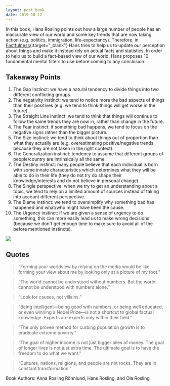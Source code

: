 ```yaml
---
layout: post_book
date: 2019-10-12
---
```


In this book, Hans Rosling points out how a large number of people has an inaccurate view of our world and some key trends that are now taking action (e.g. politics, immigration, life-expectancy). Therefore, in [Factfulness](https://amzn.to/3obO2Di){:target="_blank"} Hans tries to help us to update our perception about things and make it instead rely on actual facts and statistics. In order to help us to build a fact-based view of our world, Hans proposes 10 fundamental mental filters to use before coming to any conclusion.

<!--end_excerpt-->

## Takeaway Points

1. The Gap Instinct: we have a natural tendency to divide things into two different conflicting groups.
2. The negativity instinct: we tend to notice more the bad aspects of things than their positives (e.g. we tend to think things will get worse in the future).
3. The Straight Line instinct: we tend to think that things will continue to follow the same trends they are now in, rather than change in the future.
4. The Fear instinct: if something bad happens, we tend to focus on the negative signs rather than the bigger picture.
5. The Size instinct: we tend to think about things out of proportion than what they actually are (e.g. overestimating positive/negative trends because they are not taken in the right context).
6. The Generalization instinct: tendency to assume that different groups of people/country are intrinsically all the same.
7. The Destiny instinct: many people believe that each individual is born with some innate characteristics which determines what they will be able to do in their life (they do not try do shape their knowledge/interests and do not believe in personal change).
8. The Single perspective: when we try to get an understanding about a topic, we tend to rely on a limited amount of sources instead of taking into account different perspective.
9. The Blame instinct: we tend to oversimplify why something bad has happened and what/who might have been the cause.
10. The Urgency instinct: if we are given a sense of urgency to do something, this can more easily lead us to make wrong decisions (because we don't get enough time to make sure to avoid all of the before mentioned instincts).

![](https://i0.wp.com/readingraphics.com/uploads/2018/09/Factfulness_The-10-Dramatic-Instincts.png?ssl=1)

## Quotes

> “Forming your worldview by relying on the media would be like forming your view about me by looking only at a picture of my foot.”

> “The world cannot be understood without numbers. But the world cannot be understood with numbers alone.”

> “Look for causes, not villains.”

> “Being intelligent—being good with numbers, or being well educated, or even winning a Nobel Prize—is not a shortcut to global factual knowledge. Experts are experts only within their field.”

> “The only proven method for curbing population growth is to eradicate extreme poverty.”

> “The goal of higher income is not just bigger piles of money. The goal of longer lives is not just extra time. The ultimate goal is to have the freedom to do what we want.”

> “Cultures, nations, religions, and people are not rocks. They are in constant transformation.”

Book Authors: Anna Rosling Rönnlund, Hans Rosling, and Ola Rosling
